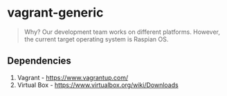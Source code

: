 # vagrant-generic

> Why?  Our development team works on different platforms.  However, the current target operating system is Raspian OS.  

## Dependencies
1.  Vagrant - https://www.vagrantup.com/
2.  Virtual Box - https://www.virtualbox.org/wiki/Downloads
